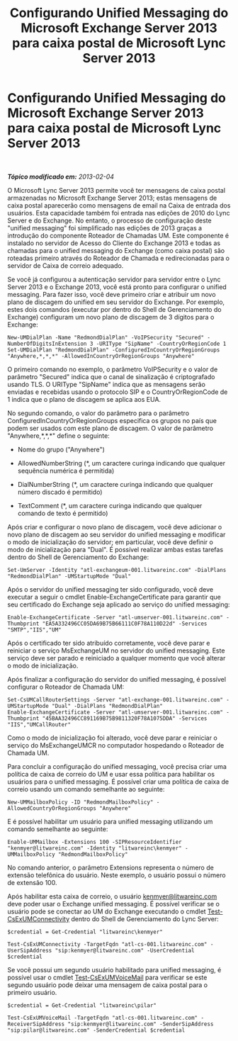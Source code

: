 ﻿---
title: Configurando Unified Messaging do Microsoft Exchange Server 2013 para caixa postal de Microsoft Lync Server 2013
TOCTitle: Configurando Unified Messaging do Microsoft Exchange Server 2013 para caixa postal de Microsoft Lync Server 2013
ms:assetid: 1be9c4f4-fd8e-4d64-9798-f8737b12e2ab
ms:mtpsurl: https://technet.microsoft.com/pt-br/library/JJ687983(v=OCS.15)
ms:contentKeyID: 49886121
ms.date: 05/19/2016
mtps_version: v=OCS.15
ms.translationtype: HT
---

# Configurando Unified Messaging do Microsoft Exchange Server 2013 para caixa postal de Microsoft Lync Server 2013

 

_**Tópico modificado em:** 2013-02-04_

O Microsoft Lync Server 2013 permite você ter mensagens de caixa postal armazenadas no Microsoft Exchange Server 2013; estas mensagens de caixa postal aparecerão como mensagens de email na Caixa de entrada dos usuários. Esta capacidade também foi entrada nas edições de 2010 do Lync Server e do Exchange. No entanto, o processo de configuração deste "unified messaging" foi simplificado nas edições de 2013 graças a introdução do componente Roteador de Chamadas UM. Este componente é instalado no servidor de Acesso do Cliente do Exchange 2013 e todas as chamadas para o unified messaging do Exchange (como caixa postal) são roteadas primeiro através do Roteador de Chamada e redirecionadas para o servidor de Caixa de correio adequado.

Se você já configurou a autenticação servidor para servidor entre o Lync Server 2013 e o Exchange 2013, você está pronto para configurar o unified messaging. Para fazer isso, você deve primeiro criar e atribuir um novo plano de discagem do unified em seu servidor do Exchange. Por exemplo, estes dois comandos (executar por dentro do Shell de Gerenciamento do Exchange) configuram um novo plano de discagem de 3 dígitos para o Exchange:

    New-UMDialPlan -Name "RedmondDialPlan" -VoIPSecurity "Secured" -NumberOfDigitsInExtension 3 -URIType "SipName" -CountryOrRegionCode 1
    Set-UMDialPlan "RedmondDialPlan" -ConfiguredInCountryOrRegionGroups "Anywhere,*,*,*" -AllowedInCountryOrRegionGroups "Anywhere"

O primeiro comando no exemplo, o parâmetro VoIPSecurity e o valor de parâmetro "Secured" indica que o canal de sinalização é criptografado usando TLS. O URIType "SipName" indica que as mensagens serão enviadas e recebidas usando o protocolo SIP e o CountryOrRegionCode de 1 indica que o plano de discagem se aplica aos EUA.

No segundo comando, o valor do parâmetro para o parâmetro ConfiguredInCountryOrRegionGroups especifica os grupos no país que podem ser usados com este plano de discagem. O valor de parâmetro "Anywhere,\*,\*,\*" define o seguinte:

  - Nome do grupo ("Anywhere")

  - AllowedNumberString (\*, um caractere curinga indicando que qualquer sequência numérica é permitida)

  - DialNumberString (\*, um caractere curinga indicando que qualquer número discado é permitido)

  - TextComment (\*, um caractere curinga indicando que qualquer comando de texto é permitido)

Após criar e configurar o novo plano de discagem, você deve adicionar o novo plano de discagem ao seu servidor do unified messaging e modificar o modo de inicialização do servidor; em particular, você deve definir o modo de inicialização para "Dual". É possível realizar ambas estas tarefas dentro do Shell de Gerenciamento do Exchange:

    Set-UmServer -Identity "atl-exchangeum-001.litwareinc.com" -DialPlans "RedmondDialPlan" -UMStartupMode "Dual"

Após o servidor do unified messaging ter sido configurado, você deve executar a seguir o cmdlet Enable-ExchangeCertificate para garantir que seu certificado do Exchange seja aplicado ao serviço do unified messaging:

    Enable-ExchangeCertificate -Server "atl-umserver-001.litwareinc.com" -Thumbprint "EA5A332496CC05DA69B75B66111C0F78A110D22d" -Services "SMTP","IIS","UM"

Após o certificado ter sido atribuído corretamente, você deve parar e reiniciar o serviço MsExchangeUM no servidor do unified messaging. Este serviço deve ser parado e reiniciado a qualquer momento que você alterar o modo de inicialização.

Após finalizar a configuração do servidor do unified messaging, é possível configurar o Roteador de Chamada UM:

    Set-CsUMCallRouterSettings -Server "atl-exchange-001.litwareinc.com" -UMStartupMode "Dual" -DialPlans "RedmondDialPlan" 
    Enable-ExchangeCertificate -Server "atl-umserver-001.litwareinc.com" -Thumbprint "45BAA32496CC891169B75B9811320F78A1075DDA" -Services "IIS","UMCallRouter"

Como o modo de inicialização foi alterado, você deve parar e reiniciar o serviço do MsExchangeUMCR no computador hospedando o Roteador de Chamada UM.

Para concluir a configuração do unified messaging, você precisa criar uma política de caixa de correio do UM e usar essa política para habilitar os usuários para o unified messaging. É possível criar uma política de caixa de correio usando um comando semelhante ao seguinte:

    New-UMMailboxPolicy -ID "RedmondMailboxPolicy" -AllowedCountryOrRegionGroups "Anywhere"

E é possível habilitar um usuário para unified messaging utilizando um comando semelhante ao seguinte:

    Enable-UMMailbox -Extensions 100 -SIPResourceIdentifier "kenmyer@litwareinc.com" -Identity "litwareinc\kenmyer" -UMMailboxPolicy "RedmondMailboxPolicy"

No comando anterior, o parâmetro Extensions representa o número de extensão telefônica do usuário. Neste exemplo, o usuário possui o número de extensão 100.

Após habilitar esta caixa de correio, o usuário kenmyer@litwareinc.com deve poder usar o Exchange unified messaging. É possível verificar se o usuário pode se conectar ao UM do Exchange executando o cmdlet [Test-CsExUMConnectivity](test-csexumconnectivity.md) dentro do Shell de Gerenciamento do Lync Server:

    $credential = Get-Credential "litwareinc\kenmyer"
    
    Test-CsExUMConnectivity -TargetFqdn "atl-cs-001.litwareinc.com" -UserSipAddress "sip:kenmyer@litwareinc.com" -UserCredential $credential

Se você possui um segundo usuário habilitado para unified messaging, é possível usar o cmdlet [Test-CsExUMVoiceMail](test-csexumvoicemail.md) para verificar se este segundo usuário pode deixar uma mensagem de caixa postal para o primeiro usuário.

    $credential = Get-Credential "litwareinc\pilar"
    
    Test-CsExUMVoiceMail -TargetFqdn "atl-cs-001.litwareinc.com" -ReceiverSipAddress "sip:kenmyer@litwareinc.com" -SenderSipAddress "sip:pilar@litwareinc.com" -SenderCredential $credential

